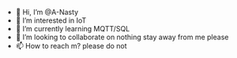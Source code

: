 - 👋 Hi, I’m @A-Nasty
- 👀 I’m interested in IoT
- 🌱 I’m currently learning MQTT/SQL
- 💞️ I’m looking to collaborate on nothing stay away from me please
- 📫 How to reach m? please do not

